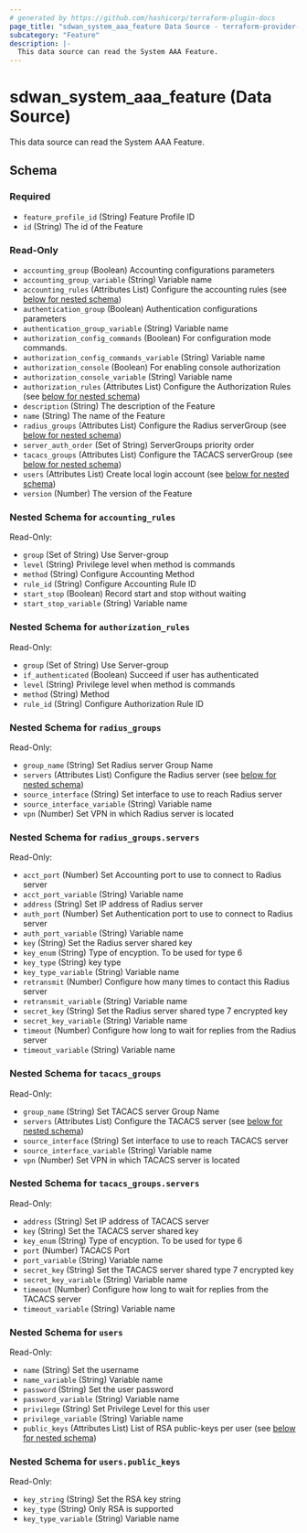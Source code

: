 ```yaml
---
# generated by https://github.com/hashicorp/terraform-plugin-docs
page_title: "sdwan_system_aaa_feature Data Source - terraform-provider-sdwan"
subcategory: "Feature"
description: |-
  This data source can read the System AAA Feature.
---
```


# sdwan_system_aaa_feature (Data Source)

This data source can read the System AAA Feature.



<!-- schema generated by tfplugindocs -->
## Schema

### Required

- `feature_profile_id` (String) Feature Profile ID
- `id` (String) The id of the Feature

### Read-Only

- `accounting_group` (Boolean) Accounting configurations parameters
- `accounting_group_variable` (String) Variable name
- `accounting_rules` (Attributes List) Configure the accounting rules (see [below for nested schema](#nestedatt--accounting_rules))
- `authentication_group` (Boolean) Authentication configurations parameters
- `authentication_group_variable` (String) Variable name
- `authorization_config_commands` (Boolean) For configuration mode commands.
- `authorization_config_commands_variable` (String) Variable name
- `authorization_console` (Boolean) For enabling console authorization
- `authorization_console_variable` (String) Variable name
- `authorization_rules` (Attributes List) Configure the Authorization Rules (see [below for nested schema](#nestedatt--authorization_rules))
- `description` (String) The description of the Feature
- `name` (String) The name of the Feature
- `radius_groups` (Attributes List) Configure the Radius serverGroup (see [below for nested schema](#nestedatt--radius_groups))
- `server_auth_order` (Set of String) ServerGroups priority order
- `tacacs_groups` (Attributes List) Configure the TACACS serverGroup (see [below for nested schema](#nestedatt--tacacs_groups))
- `users` (Attributes List) Create local login account (see [below for nested schema](#nestedatt--users))
- `version` (Number) The version of the Feature

<a id="nestedatt--accounting_rules"></a>
### Nested Schema for `accounting_rules`

Read-Only:

- `group` (Set of String) Use Server-group
- `level` (String) Privilege level when method is commands
- `method` (String) Configure Accounting Method
- `rule_id` (String) Configure Accounting Rule ID
- `start_stop` (Boolean) Record start and stop without waiting
- `start_stop_variable` (String) Variable name


<a id="nestedatt--authorization_rules"></a>
### Nested Schema for `authorization_rules`

Read-Only:

- `group` (Set of String) Use Server-group
- `if_authenticated` (Boolean) Succeed if user has authenticated
- `level` (String) Privilege level when method is commands
- `method` (String) Method
- `rule_id` (String) Configure Authorization Rule ID


<a id="nestedatt--radius_groups"></a>
### Nested Schema for `radius_groups`

Read-Only:

- `group_name` (String) Set Radius server Group Name
- `servers` (Attributes List) Configure the Radius server (see [below for nested schema](#nestedatt--radius_groups--servers))
- `source_interface` (String) Set interface to use to reach Radius server
- `source_interface_variable` (String) Variable name
- `vpn` (Number) Set VPN in which Radius server is located

<a id="nestedatt--radius_groups--servers"></a>
### Nested Schema for `radius_groups.servers`

Read-Only:

- `acct_port` (Number) Set Accounting port to use to connect to Radius server
- `acct_port_variable` (String) Variable name
- `address` (String) Set IP address of Radius server
- `auth_port` (Number) Set Authentication port to use to connect to Radius server
- `auth_port_variable` (String) Variable name
- `key` (String) Set the Radius server shared key
- `key_enum` (String) Type of encyption. To be used for type 6
- `key_type` (String) key type
- `key_type_variable` (String) Variable name
- `retransmit` (Number) Configure how many times to contact this Radius server
- `retransmit_variable` (String) Variable name
- `secret_key` (String) Set the Radius server shared type 7 encrypted key
- `secret_key_variable` (String) Variable name
- `timeout` (Number) Configure how long to wait for replies from the Radius server
- `timeout_variable` (String) Variable name



<a id="nestedatt--tacacs_groups"></a>
### Nested Schema for `tacacs_groups`

Read-Only:

- `group_name` (String) Set TACACS server Group Name
- `servers` (Attributes List) Configure the TACACS server (see [below for nested schema](#nestedatt--tacacs_groups--servers))
- `source_interface` (String) Set interface to use to reach TACACS server
- `source_interface_variable` (String) Variable name
- `vpn` (Number) Set VPN in which TACACS server is located

<a id="nestedatt--tacacs_groups--servers"></a>
### Nested Schema for `tacacs_groups.servers`

Read-Only:

- `address` (String) Set IP address of TACACS server
- `key` (String) Set the TACACS server shared key
- `key_enum` (String) Type of encyption. To be used for type 6
- `port` (Number) TACACS Port
- `port_variable` (String) Variable name
- `secret_key` (String) Set the TACACS server shared type 7 encrypted key
- `secret_key_variable` (String) Variable name
- `timeout` (Number) Configure how long to wait for replies from the TACACS server
- `timeout_variable` (String) Variable name



<a id="nestedatt--users"></a>
### Nested Schema for `users`

Read-Only:

- `name` (String) Set the username
- `name_variable` (String) Variable name
- `password` (String) Set the user password
- `password_variable` (String) Variable name
- `privilege` (String) Set Privilege Level for this user
- `privilege_variable` (String) Variable name
- `public_keys` (Attributes List) List of RSA public-keys per user (see [below for nested schema](#nestedatt--users--public_keys))

<a id="nestedatt--users--public_keys"></a>
### Nested Schema for `users.public_keys`

Read-Only:

- `key_string` (String) Set the RSA key string
- `key_type` (String) Only RSA is supported
- `key_type_variable` (String) Variable name

